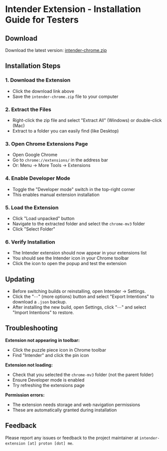# Intender Extension - Installation Guide for Testers

## Download

Download the latest version: [intender-chrome.zip](https://github.com/jonathanmoregard/intender/releases/latest/download/intender-chrome.zip)

## Installation Steps

### 1. Download the Extension

- Click the download link above
- Save the `intender-chrome.zip` file to your computer

### 2. Extract the Files

- Right-click the zip file and select "Extract All" (Windows) or double-click (Mac)
- Extract to a folder you can easily find (like Desktop)

### 3. Open Chrome Extensions Page

- Open Google Chrome
- Go to `chrome://extensions/` in the address bar
- Or: Menu → More Tools → Extensions

### 4. Enable Developer Mode

- Toggle the "Developer mode" switch in the top-right corner
- This enables manual extension installation

### 5. Load the Extension

- Click "Load unpacked" button
- Navigate to the extracted folder and select the `chrome-mv3` folder
- Click "Select Folder"

### 6. Verify Installation

- The Intender extension should now appear in your extensions list
- You should see the Intender icon in your Chrome toolbar
- Click the icon to open the popup and test the extension

## Updating

- Before switching builds or reinstalling, open Intender → Settings.
- Click the "⋯" (more options) button and select "Export Intentions" to download a `.json` backup.
- After installing the new build, open Settings, click "⋯" and select "Import Intentions" to restore.

## Troubleshooting

**Extension not appearing in toolbar:**

- Click the puzzle piece icon in Chrome toolbar
- Find "Intender" and click the pin icon

**Extension not loading:**

- Check that you selected the `chrome-mv3` folder (not the parent folder)
- Ensure Developer mode is enabled
- Try refreshing the extensions page

**Permission errors:**

- The extension needs storage and web navigation permissions
- These are automatically granted during installation

## Feedback

Please report any issues or feedback to the project maintainer at `intender-extension [at] proton [dot] me`.
